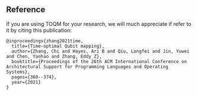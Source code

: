 ## Reference
If you are using TOQM for your research, we will much appreciate if refer to it by citing this publication:

    @inproceedings{zhang2021time,
      title={Time-optimal Qubit mapping},
      author={Zhang, Chi and Hayes, Ari B and Qiu, Longfei and Jin, Yuwei and Chen, Yanhao and Zhang, Eddy Z},
      booktitle={Proceedings of the 26th ACM International Conference on Architectural Support for Programming Languages and Operating Systems},
      pages={360--374},
      year={2021}
    }
